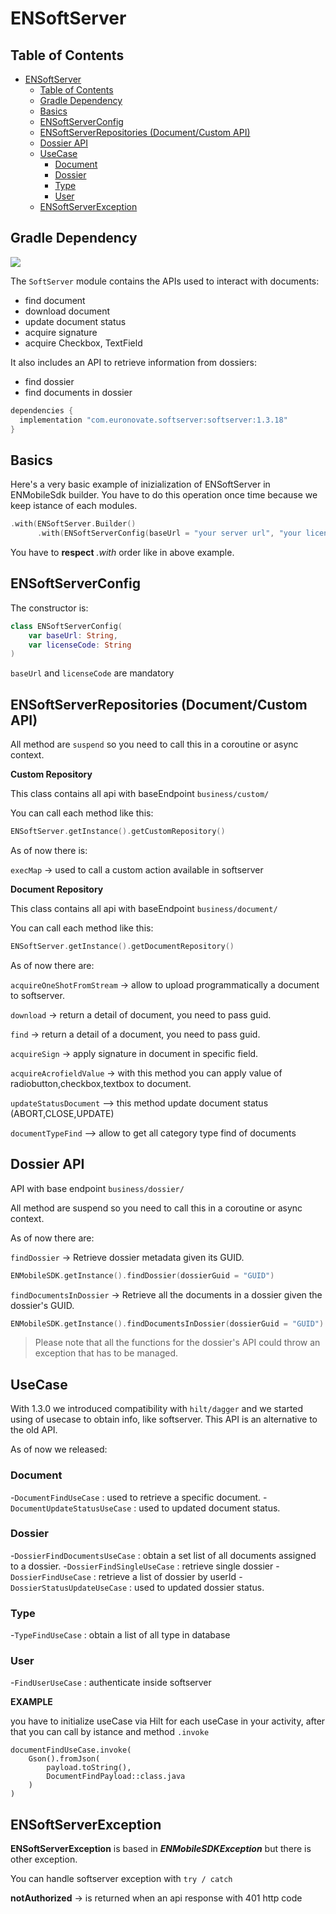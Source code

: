 # ENSoftServer

## Table of Contents
- [ENSoftServer](#ensoftserver)
  - [Table of Contents](#table-of-contents)
  - [Gradle Dependency](#gradle-dependency)
  - [Basics](#basics)
  - [ENSoftServerConfig](#ensoftserverconfig)
  - [ENSoftServerRepositories (Document/Custom API)](#ensoftserverrepositories-documentcustom-api)
  - [Dossier API](#dossier-api)
  - [UseCase](#usecase)
    - [Document](#document)
    - [Dossier](#dossier)
    - [Type](#type)
    - [User](#user)
  - [ENSoftServerException](#ensoftserverexception)


## Gradle Dependency
![](https://badgen.net/badge/stable/1.3.18/blue)

The `SoftServer` module contains the APIs used to interact with documents:

* find document
* download document
* update document status
* acquire signature
* acquire Checkbox, TextField

It also includes an API to retrieve information from dossiers:

* find dossier
* find documents in dossier

```gradle
dependencies {
  implementation "com.euronovate.softserver:softserver:1.3.18"
}
```

## Basics

Here's a very basic example of inizialization of ENSoftServer in ENMobileSdk builder. You have to do this operation once time because we keep istance of each modules.

```kotlin
.with(ENSoftServer.Builder()
      .with(ENSoftServerConfig(baseUrl = "your server url", "your license key")).build())
```

You have to **respect** *.with* order like in above example.

## ENSoftServerConfig

The constructor is: 

```kotlin
class ENSoftServerConfig(
    var baseUrl: String,
    var licenseCode: String
)
```

`baseUrl` and `licenseCode` are mandatory

## ENSoftServerRepositories (Document/Custom API)

All method are `suspend` so you need to call this in a coroutine or async context.

**Custom Repository**

This class contains all api with baseEndpoint `business/custom/`

You can call each method like this:

```kotlin
ENSoftServer.getInstance().getCustomRepository()
``` 

As of now there is:

`execMap` -> used to call a custom action available in softserver

**Document Repository**

This class contains all api with baseEndpoint `business/document/`

You can call each method like this:

```kotlin
ENSoftServer.getInstance().getDocumentRepository()
``` 

As of now there are:

`acquireOneShotFromStream` -> allow to upload programmatically a document to softserver.

`download` -> return a detail of document, you need to pass guid.

`find` -> return a detail of a document, you need to pass guid.

`acquireSign` -> apply signature in document in specific field.

`acquireAcrofieldValue` -> with this method you can apply value of radiobutton,checkbox,textbox to document.

`updateStatusDocument` --> this method update document status (ABORT,CLOSE,UPDATE)

`documentTypeFind` --> allow to get all category type find of documents

## Dossier API

API with base endpoint `business/dossier/`

All method are suspend so you need to call this in a coroutine or async context.

As of now there are:

`findDossier` -> Retrieve dossier metadata given its GUID.

```kotlin
ENMobileSDK.getInstance().findDossier(dossierGuid = "GUID")
``` 

`findDocumentsInDossier` -> Retrieve all the documents in a dossier given the dossier's GUID.

```kotlin
ENMobileSDK.getInstance().findDocumentsInDossier(dossierGuid = "GUID")
``` 

> Please note that all the functions for the dossier's API could throw an exception that has to be managed.

## UseCase

With 1.3.0 we introduced compatibility with `hilt/dagger` and we started using of usecase to obtain info, like softserver. This API is an alternative to the old API.

As of now we released:

### Document

-`DocumentFindUseCase` : used to retrieve a specific document.
-`DocumentUpdateStatusUseCase` : used to updated document status.

### Dossier

-`DossierFindDocumentsUseCase` : obtain a set list of all documents assigned to a dossier.
-`DossierFindSingleUseCase` : retrieve single dossier
-`DossierFindUseCase` : retrieve a list of dossier by userId
-`DossierStatusUpdateUseCase` : used to updated dossier status.

### Type

-`TypeFindUseCase` : obtain a list of all type in database

### User

-`FindUserUseCase` : authenticate inside softserver

**EXAMPLE** 

you have to initialize useCase via Hilt for each useCase in your activity, after that you can call by istance and method `.invoke`

```
documentFindUseCase.invoke(  
    Gson().fromJson(  
        payload.toString(),  
        DocumentFindPayload::class.java  
    )  
)
```

## ENSoftServerException

**ENSoftServerException** is based in ***ENMobileSDKException*** but there is other exception.

You can handle softserver exception with `try / catch`

**notAuthorized** -> is returned when an api response with 401 http code